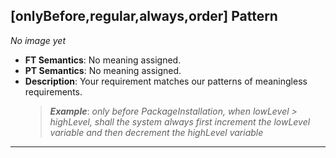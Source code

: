 ## [onlyBefore,regular,always,order] Pattern
_No image yet_
 * **FT Semantics**: No meaning assigned.
 * **PT Semantics**: No meaning assigned.
 * **Description**: Your requirement matches our patterns of meaningless requirements.
   > **_Example_**: _only before PackageInstallation,  when lowLevel > highLevel, shall the system  always first  increment the lowLevel variable and then  decrement the highLevel variable_   
***
